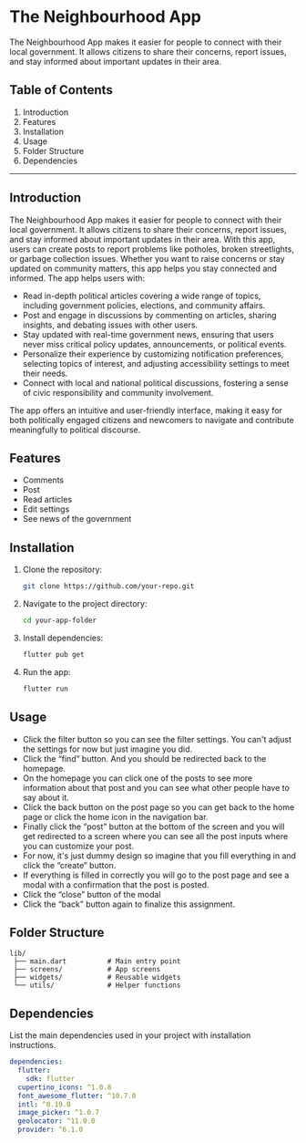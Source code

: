 # The Neighbourhood App
The Neighbourhood App makes it easier for people to connect with their local government. It allows citizens to share their concerns, report issues, and stay informed about important updates in their area.

## Table of Contents
1. Introduction  
2. Features  
3. Installation  
4. Usage  
5. Folder Structure  
6. Dependencies  

---

## Introduction
The Neighbourhood App makes it easier for people to connect with their local government. It allows citizens to share their concerns, report issues, and stay informed about important updates in their area.
With this app, users can create posts to report problems like potholes, broken streetlights, or garbage collection issues. Whether you want to raise concerns or stay updated on community matters, this app helps you stay connected and informed. 
The app helps users with:

- Read in-depth political articles covering a wide range of topics, including government policies, elections, and community affairs.
- Post and engage in discussions by commenting on articles, sharing insights, and debating issues with other users.
- Stay updated with real-time government news, ensuring that users never miss critical policy updates, announcements, or political events.
- Personalize their experience by customizing notification preferences, selecting topics of interest, and adjusting accessibility settings to meet their needs.
- Connect with local and national political discussions, fostering a sense of civic responsibility and community involvement.

The app offers an intuitive and user-friendly interface, making it easy for both politically engaged citizens and newcomers to navigate and contribute meaningfully to political discourse.

## Features
- Comments
- Post
- Read articles
- Edit settings
- See news of the government

## Installation
1. Clone the repository:
   ```sh
   git clone https://github.com/your-repo.git
   ```
2. Navigate to the project directory:
   ```sh
   cd your-app-folder
   ```
3. Install dependencies:
   ```sh
   flutter pub get
   ```
4. Run the app:
   ```sh
   flutter run
   ```

## Usage

- Click the filter button so you can see the filter settings. You can't adjust the settings for now but just imagine you did. 
- Click the “find” button. And you should be redirected back to the homepage. 
- On the homepage you can click one of the posts to see more information about that post and you can see what other people have to say about it.  
- Click the back button on the post page so you can get back to the home page or click the home icon in the navigation bar. 
- Finally click the “post” button at the bottom of the screen and you will get redirected to a screen where you can see all the post inputs where you can customize your post. 
- For now, it's just dummy design so imagine that you fill everything in and click the “create” button.  
- If everything is filled in correctly you will go to the post page and see a modal with a confirmation that the post is posted. 
- Click the “close” button of the modal
- Click the “back” button again to finalize this assignment. 

## Folder Structure
```
lib/
 ├── main.dart          # Main entry point
 ├── screens/           # App screens
 ├── widgets/           # Reusable widgets
 └── utils/             # Helper functions
```

## Dependencies
List the main dependencies used in your project with installation instructions.
```yaml
dependencies:
  flutter:
    sdk: flutter
  cupertino_icons: ^1.0.8
  font_awesome_flutter: ^10.7.0
  intl: ^0.19.0
  image_picker: ^1.0.7
  geolocator: ^11.0.0
  provider: ^6.1.0
```

